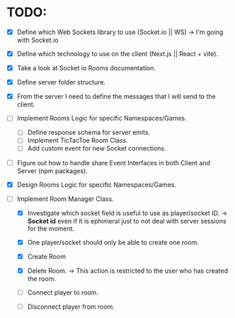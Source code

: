 # TODO:

- [x] Define which Web Sockets library to use (Socket.io || WS) -> I'm going with Socket.io
- [x] Define which technology to use on the client (Next.js || React + vite).
- [x] Take a look at Socket io Rooms documentation.
- [x] Define server folder structure.
- [x] From the server I need to define the messages that I will send to the client.

- [ ] Implement Rooms Logic for specific Namespaces/Games.
    - [ ] Define response schema for server emits.
    - [ ] Implement TicTacToe Room Class.
    - [ ] Add custom event for new Socket connections.

- [ ] Figure out how to handle share Event Interfaces in both Client and Server (npm packages).

- [x] Design Rooms Logic for specific Namespaces/Games.

- [ ] Implement Room Manager Class.
    - [x] Investigate which socket field is useful to use as player/socket ID. -> **Socket id** even if it is ephimeral just to not deal with server sessions for the moment.
    - [x] One player/socket should only be able to create one room.
    - [x] Create Room
    - [x] Delete Room. -> This action is restricted to the user who has created the room.
    - [ ] Connect player to room.
    - [ ] Disconnect player from room.

